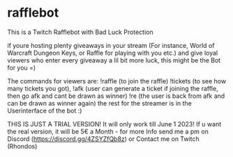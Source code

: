 # rafflebot
This is a Twitch Rafflebot with Bad Luck Protection


if youre hosting plenty giveaways in your stream (For instance, World of Warcraft Dungeon Keys, or Raffle for playing with you etc.) and give loyal viewers who enter every giveaway a lil bit more luck, this might be the Bot for you =)

The commands for viewers are: !raffle (to join the raffle) !tickets (to see how many tickets you got), !afk (user can generate a ticket if joining the raffle, then go afk and cant be drawn as winner) !re (the user is back from afk and can be drawn as winner again) the rest for the streamer is in the Userinterface of the bot :)

THIS IS JUST A TRIAL VERSION! It will only work till June 1 2023! If u want the real version, it will be 5€ a Month - for more Info send me a pm on Discord (https://discord.gg/4ZSYZfQb8z) or Contact me on Twitch (Rhondos)
